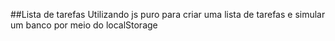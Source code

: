 ##Lista de tarefas
Utilizando js puro para criar uma lista de tarefas e simular um banco por meio do localStorage
